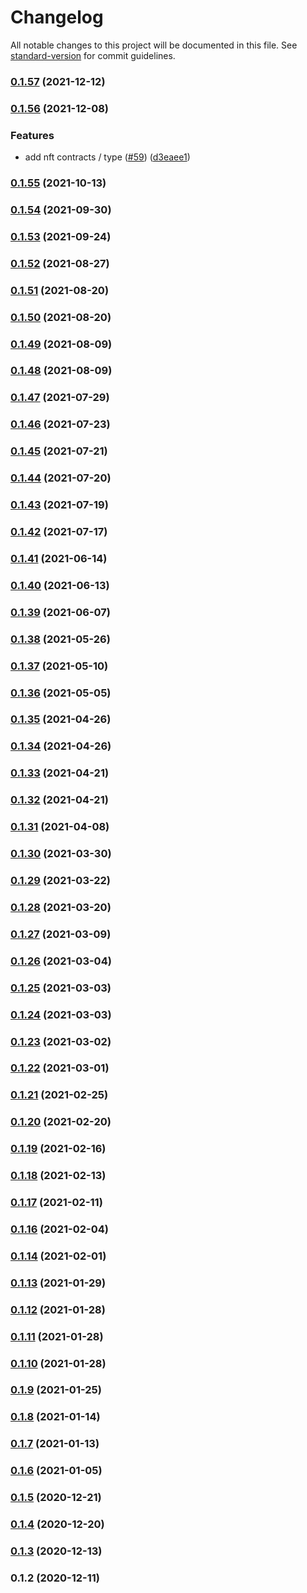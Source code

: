 # Changelog

All notable changes to this project will be documented in this file. See [standard-version](https://github.com/conventional-changelog/standard-version) for commit guidelines.

### [0.1.57](https://github.com/xtokenmarket/js/compare/v0.1.56...v0.1.57) (2021-12-12)

### [0.1.56](https://github.com/xtokenmarket/js/compare/v0.1.54...v0.1.56) (2021-12-08)

### Features

- add nft contracts / type ([#59](https://github.com/xtokenmarket/js/issues/59)) ([d3eaee1](https://github.com/xtokenmarket/js/commit/d3eaee17224cb184b911c16d0e875f0639a57639))

### [0.1.55](https://github.com/xtokenmarket/js/compare/v0.1.54...v0.1.55) (2021-10-13)

### [0.1.54](https://github.com/xtokenmarket/js/compare/v0.1.52...v0.1.54) (2021-09-30)

### [0.1.53](https://github.com/xtokenmarket/js/compare/v0.1.52...v0.1.53) (2021-09-24)

### [0.1.52](https://github.com/xtokenmarket/js/compare/v0.1.51...v0.1.52) (2021-08-27)

### [0.1.51](https://github.com/xtokenmarket/js/compare/v0.1.49...v0.1.51) (2021-08-20)

### [0.1.50](https://github.com/xtokenmarket/js/compare/v0.1.49...v0.1.50) (2021-08-20)

### [0.1.49](https://github.com/xtokenmarket/js/compare/v0.1.48...v0.1.49) (2021-08-09)

### [0.1.48](https://github.com/xtokenmarket/js/compare/v0.1.47...v0.1.48) (2021-08-09)

### [0.1.47](https://github.com/xtokenmarket/js/compare/v0.1.46...v0.1.47) (2021-07-29)

### [0.1.46](https://github.com/xtokenmarket/js/compare/v0.1.45...v0.1.46) (2021-07-23)

### [0.1.45](https://github.com/xtokenmarket/js/compare/v0.1.44...v0.1.45) (2021-07-21)

### [0.1.44](https://github.com/xtokenmarket/js/compare/v0.1.43...v0.1.44) (2021-07-20)

### [0.1.43](https://github.com/xtokenmarket/js/compare/v0.1.42...v0.1.43) (2021-07-19)

### [0.1.42](https://github.com/xtokenmarket/js/compare/v0.1.41...v0.1.42) (2021-07-17)

### [0.1.41](https://github.com/xtokenmarket/js/compare/v0.1.40...v0.1.41) (2021-06-14)

### [0.1.40](https://github.com/xtokenmarket/js/compare/v0.1.39...v0.1.40) (2021-06-13)

### [0.1.39](https://github.com/xtokenmarket/js/compare/v0.1.38...v0.1.39) (2021-06-07)

### [0.1.38](https://github.com/xtokenmarket/js/compare/v0.1.37...v0.1.38) (2021-05-26)

### [0.1.37](https://github.com/xtokenmarket/js/compare/v0.1.36...v0.1.37) (2021-05-10)

### [0.1.36](https://github.com/xtokenmarket/js/compare/v0.1.35...v0.1.36) (2021-05-05)

### [0.1.35](https://github.com/xtokenmarket/js/compare/v0.1.34...v0.1.35) (2021-04-26)

### [0.1.34](https://github.com/xtokenmarket/js/compare/v0.1.33...v0.1.34) (2021-04-26)

### [0.1.33](https://github.com/xtokenmarket/js/compare/v0.1.32...v0.1.33) (2021-04-21)

### [0.1.32](https://github.com/xtokenmarket/js/compare/v0.1.31...v0.1.32) (2021-04-21)

### [0.1.31](https://github.com/xtokenmarket/js/compare/v0.1.30...v0.1.31) (2021-04-08)

### [0.1.30](https://github.com/xtokenmarket/js/compare/v0.1.29...v0.1.30) (2021-03-30)

### [0.1.29](https://github.com/xtokenmarket/js/compare/v0.1.28...v0.1.29) (2021-03-22)

### [0.1.28](https://github.com/xtokenmarket/js/compare/v0.1.27...v0.1.28) (2021-03-20)

### [0.1.27](https://github.com/xtokenmarket/js/compare/v0.1.26...v0.1.27) (2021-03-09)

### [0.1.26](https://github.com/xtokenmarket/js/compare/v0.1.25...v0.1.26) (2021-03-04)

### [0.1.25](https://github.com/xtokenmarket/js/compare/v0.1.24...v0.1.25) (2021-03-03)

### [0.1.24](https://github.com/xtokenmarket/js/compare/v0.1.23...v0.1.24) (2021-03-03)

### [0.1.23](https://github.com/xtokenmarket/js/compare/v0.1.22...v0.1.23) (2021-03-02)

### [0.1.22](https://github.com/xtokenmarket/js/compare/v0.1.21...v0.1.22) (2021-03-01)

### [0.1.21](https://github.com/xtokenmarket/js/compare/v0.1.20...v0.1.21) (2021-02-25)

### [0.1.20](https://github.com/xtokenmarket/js/compare/v0.1.19...v0.1.20) (2021-02-20)

### [0.1.19](https://github.com/xtokenmarket/js/compare/v0.1.18...v0.1.19) (2021-02-16)

### [0.1.18](https://github.com/xtokenmarket/js/compare/v0.1.17...v0.1.18) (2021-02-13)

### [0.1.17](https://github.com/xtokenmarket/js/compare/v0.1.16...v0.1.17) (2021-02-11)

### [0.1.16](https://github.com/xtokenmarket/js/compare/v0.1.14...v0.1.16) (2021-02-04)

### [0.1.14](https://github.com/xtokenmarket/js/compare/v0.1.13...v0.1.14) (2021-02-01)

### [0.1.13](https://github.com/xtokenmarket/js/compare/v0.1.12...v0.1.13) (2021-01-29)

### [0.1.12](https://github.com/xtokenmarket/js/compare/v0.1.11...v0.1.12) (2021-01-28)

### [0.1.11](https://github.com/xtokenmarket/js/compare/v0.1.10...v0.1.11) (2021-01-28)

### [0.1.10](https://github.com/xtokenmarket/js/compare/v0.1.9...v0.1.10) (2021-01-28)

### [0.1.9](https://github.com/xtokenmarket/js/compare/v0.1.8...v0.1.9) (2021-01-25)

### [0.1.8](https://github.com/xtokenmarket/js/compare/v0.1.7...v0.1.8) (2021-01-14)

### [0.1.7](https://github.com/xtokenmarket/js/compare/v0.1.6...v0.1.7) (2021-01-13)

### [0.1.6](https://github.com/xtokenmarket/js/compare/v0.1.5...v0.1.6) (2021-01-05)

### [0.1.5](https://github.com/xtokenmarket/js/compare/v0.1.4...v0.1.5) (2020-12-21)

### [0.1.4](https://github.com/xtokenmarket/js/compare/v0.1.3...v0.1.4) (2020-12-20)

### [0.1.3](https://github.com/xtokenmarket/js/compare/v0.1.2...v0.1.3) (2020-12-13)

### 0.1.2 (2020-12-11)
